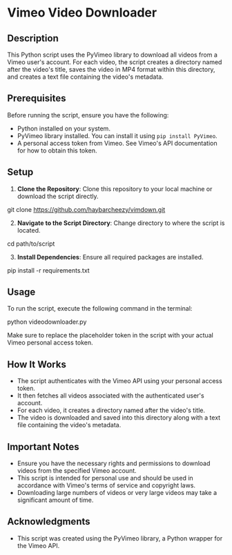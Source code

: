 # Vimeo Video Downloader

## Description

This Python script uses the PyVimeo library to download all videos from a Vimeo user's account. For each video, the script creates a directory named after the video's title, saves the video in MP4 format within this directory, and creates a text file containing the video's metadata.

## Prerequisites

Before running the script, ensure you have the following:

- Python installed on your system.
- PyVimeo library installed. You can install it using `pip install PyVimeo`.
- A personal access token from Vimeo. See Vimeo's API documentation for how to obtain this token.

## Setup

1. **Clone the Repository**: Clone this repository to your local machine or download the script directly.

git clone https://github.com/haybarcheezy/vimdown.git

2. **Navigate to the Script Directory**: Change directory to where the script is located.

cd path/to/script

3. **Install Dependencies**: Ensure all required packages are installed.

pip install -r requirements.txt

## Usage

To run the script, execute the following command in the terminal:

python videodownloader.py

Make sure to replace the placeholder token in the script with your actual Vimeo personal access token.

## How It Works

- The script authenticates with the Vimeo API using your personal access token.
- It then fetches all videos associated with the authenticated user's account.
- For each video, it creates a directory named after the video's title.
- The video is downloaded and saved into this directory along with a text file containing the video's metadata.

## Important Notes

- Ensure you have the necessary rights and permissions to download videos from the specified Vimeo account.
- This script is intended for personal use and should be used in accordance with Vimeo's terms of service and copyright laws.
- Downloading large numbers of videos or very large videos may take a significant amount of time.

## Acknowledgments

- This script was created using the PyVimeo library, a Python wrapper for the Vimeo API.
